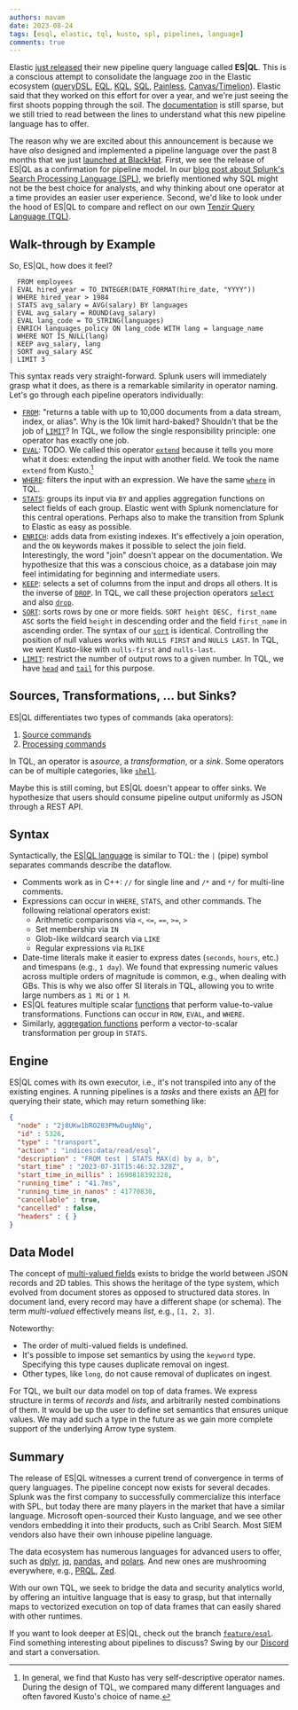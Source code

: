 ```yaml
---
authors: mavam
date: 2023-08-24
tags: [esql, elastic, tql, kusto, spl, pipelines, language]
comments: true
---
```


Elastic [just
released](https://www.elastic.co/blog/elasticsearch-query-language-esql) their
new pipeline query language called **ES|QL**. This is a conscious attempt to
consolidate the language zoo in the Elastic ecosystem
([queryDSL](https://www.elastic.co/guide/en/elasticsearch/reference/current/query-dsl.html), [EQL](https://www.elastic.co/guide/en/elasticsearch/reference/current/eql.html), [KQL](https://www.elastic.co/guide/en/kibana/current/kuery-query.html), [SQL](https://www.elastic.co/guide/en/elasticsearch/reference/current/xpack-sql.html), [Painless](https://www.elastic.co/guide/en/elasticsearch/reference/current/modules-scripting-painless.html), [Canvas/Timelion](https://www.elastic.co/guide/en/kibana/current/timelion.html)).
Elastic said that they worked on this effort for over a year, and we're just
seeing the first shoots popping through the soil.  The
[documentation](https://esql-latest.docs-preview.app.elstc.co/guide/en/elasticsearch/reference/master/esql.html)
is still sparse, but we still tried to read between the lines to understand what
this new pipeline language has to offer.

<!--truncate-->

The reason why we are excited about this announcement is because we have *also*
designed and implemented a pipeline language over the past 8 months that we just
[launched at BlackHat](/blog/introducing-tenzir-security-data-pipelines). First,
we see the release of ES|QL as a confirmation for pipeline model. In our [blog
post about Splunk's Search Processing Language
(SPL)](/blog/tenzir-for-splunk-users), we briefly mentioned why SQL might not be
the best choice for analysts, and why thinking about one operator at a time
provides an easier user experience. Second, we'd like to look under the hood of
ES|QL to compare and reflect on our own [Tenzir Query Language
(TQL)](/language).

## Walk-through by Example

So,  ES|QL, how does it feel?

```
  FROM employees
| EVAL hired_year = TO_INTEGER(DATE_FORMAT(hire_date, "YYYY"))
| WHERE hired_year > 1984
| STATS avg_salary = AVG(salary) BY languages
| EVAL avg_salary = ROUND(avg_salary)
| EVAL lang_code = TO_STRING(languages)
| ENRICH languages_policy ON lang_code WITH lang = language_name
| WHERE NOT IS_NULL(lang)
| KEEP avg_salary, lang
| SORT avg_salary ASC
| LIMIT 3
```

This syntax reads very straight-forward. Splunk users will immediately grasp
what it does, as there is a remarkable similarity in operator naming. Let's go
through each pipeline operators individually:

- [`FROM`](https://esql-latest.docs-preview.app.elstc.co/guide/en/elasticsearch/reference/master/esql-from.html):
  "returns a table with up to 10,000 documents from a data stream, index, or
  alias".  Why is the 10k limit hard-baked? Shouldn't that be the job of
  [`LIMIT`](https://esql-latest.docs-preview.app.elstc.co/guide/en/elasticsearch/reference/master/esql-limit.html)?
  In TQL, we follow the single responsibility principle: one operator has
  exactly one job.
- [`EVAL`](https://esql-latest.docs-preview.app.elstc.co/guide/en/elasticsearch/reference/master/esql-eval.html):
  TODO. We called this operator [`extend`](/operators/transformations/extend)
  because it tells you more what it does: extending the input with another
  field. We took the name `extend` from Kusto.[^1]
- [`WHERE`](https://esql-latest.docs-preview.app.elstc.co/guide/en/elasticsearch/reference/master/esql-where.html):
  filters the input with an expression. We have the same
  [`where`](/operators/transformations/where) in TQL.
- [`STATS`](https://esql-latest.docs-preview.app.elstc.co/guide/en/elasticsearch/reference/master/esql-stats-by.html):
  groups its input via `BY` and applies aggregation functions on select fields
  of each group.  Elastic went with Splunk nomenclature for this central
  operations. Perhaps also to make the transition from Splunk to Elastic as easy
  as possible.
- [`ENRICH`](https://esql-latest.docs-preview.app.elstc.co/guide/en/elasticsearch/reference/master/esql-enrich.html):
  adds data from existing indexes. It's effectively a join operation, and the
  `ON` keywords makes it possible to select the join field. Interestingly, the
  word "join" doesn't appear on the documentation. We hypothesize that this was
  a conscious choice, as a database join may feel intimidating for beginning and
  intermediate users.
- [`KEEP`](https://esql-latest.docs-preview.app.elstc.co/guide/en/elasticsearch/reference/master/esql-keep.html):
  selects a set of columns from the input and drops all others. It is the
  inverse of
  [`DROP`](https://esql-latest.docs-preview.app.elstc.co/guide/en/elasticsearch/reference/master/esql-drop.html).
  In TQL, we call these projection operators
  [`select`](/operators/transformations/select) and also
  [`drop`](/operators/transformations/drop).
- [`SORT`](https://esql-latest.docs-preview.app.elstc.co/guide/en/elasticsearch/reference/master/esql-sort.html):
  sorts rows by one or more fields. `SORT height DESC, first_name ASC` sorts the
  field `height` in descending order and the field `first_name` in ascending
  order. The syntax of our [`sort`](/operators/transformations/sort) is
  identical. Controlling the position of null values works with `NULLS FIRST`
  and `NULLS LAST`. In TQL, we went Kusto-like with `nulls-first` and
  `nulls-last`.
- [`LIMIT`](https://esql-latest.docs-preview.app.elstc.co/guide/en/elasticsearch/reference/master/esql-limit.html):
  restrict the number of output rows to a given number. In TQL, we have
  [`head`](/operators/transformations/head) and
  [`tail`](/operators/transformations/tail) for this purpose.

[^1]:  In general, we find that Kusto has very self-descriptive operator names. During the design of TQL, we compared many different languages and often favored Kusto's choice of name.

## Sources, Transformations, ... but Sinks?

ES|QL differentiates two types of commands (aka operators):

1. [Source commands](https://esql-latest.docs-preview.app.elstc.co/guide/en/elasticsearch/reference/master/esql-source-commands.html)
2. [Processing commands](https://esql-latest.docs-preview.app.elstc.co/guide/en/elasticsearch/reference/master/esql-processing-commands.html)

In TQL, an operator is a*source*, a *transformation*, or a *sink*. Some
operators can be of multiple categories, like
[`shell`](/operators/sources/shell).

Maybe this is still coming, but ES|QL doesn't appear to offer sinks. We
hypothesize that users should consume pipeline output uniformly as JSON through
a REST API.

## Syntax

Syntactically, the [ES|QL
language](https://esql-latest.docs-preview.app.elstc.co/guide/en/elasticsearch/reference/master/esql-syntax.html)
is similar to TQL: the `|` (pipe) symbol separates commands describe the
dataflow.

- Comments work as in C++: `//` for single line and `/*` and `*/` for multi-line
  comments.
- Expressions can occur in `WHERE`, `STATS`, and other commands. The following
  relational operators exist:
  - Arithmetic comparisons via `<`, `<=`, `==`, `>=`, `>`
  - Set membership via `IN`
  - Glob-like wildcard search via `LIKE`
  - Regular expressions via `RLIKE`
- Date-time literals make it easier to express dates (`seconds`, `hours`, etc.)
  and timespans (e.g., `1 day`). We found that expressing numeric values across
  multiple orders of magnitude is common, e.g., when dealing with GBs. This is
  why we also offer SI literals in TQL, allowing you to write large numbers as
  `1 Mi` or `1 M`.
- ES|QL features multiple scalar
  [functions](https://esql-latest.docs-preview.app.elstc.co/guide/en/elasticsearch/reference/master/esql-functions.html)
  that perform value-to-value transformations. Functions can occur in `ROW`,
  `EVAL`, and `WHERE`.
- Similarly, [aggregation
  functions](https://esql-latest.docs-preview.app.elstc.co/guide/en/elasticsearch/reference/master/esql-agg-functions.html)
  perform a vector-to-scalar transformation per group in `STATS`.

## Engine

ES|QL comes with its own executor, i.e., it's not transpiled into any of the
existing engines.  A running pipelines is a *tasks* and there exists an
[API](https://esql-latest.docs-preview.app.elstc.co/guide/en/elasticsearch/reference/master/esql-task-management.html)
for querying their state, which may return something like:

```json
{
  "node" : "2j8UKw1bRO283PMwDugNNg",
  "id" : 5326,
  "type" : "transport",
  "action" : "indices:data/read/esql",
  "description" : "FROM test | STATS MAX(d) by a, b",
  "start_time" : "2023-07-31T15:46:32.328Z",
  "start_time_in_millis" : 1690818392328,
  "running_time" : "41.7ms",
  "running_time_in_nanos" : 41770830,
  "cancellable" : true,
  "cancelled" : false,
  "headers" : { }
}
```

## Data Model

The concept of [multi-valued
fields](https://esql-latest.docs-preview.app.elstc.co/guide/en/elasticsearch/reference/master/esql-multivalued-fields.html)
exists to bridge the world between JSON records and 2D tables. This shows the
heritage of the type system, which evolved from document stores as opposed to
structured data stores. In document land, every record may have a different
shape (or schema). The term *multi-valued* effectively means *list*, e.g.,
`[1, 2, 3]`.

Noteworthy:

- The order of multi-valued fields is undefined.
- It's possible to impose set semantics by using the `keyword` type. Specifying
  this type causes duplicate removal on ingest.
- Other types, like `long`, do not cause removal of duplicates on ingest.

For TQL, we built our data model on top of data frames. We express structure in
terms of *records* and *lists*, and arbitrarily nested combinations of them. It
would be up the user to define set semantics that ensures unique values. We may
add such a type in the future as we gain more complete support of the underlying
Arrow type system.

## Summary

The release of ES|QL witnesses a current trend of convergence in terms of query
languages. The pipeline concept now exists for several decades. Splunk was the
first company to successfully commercialize this interface with SPL, but today
there are many players in the market that have a similar language. Microsoft
open-sourced their Kusto language, and we see other vendors embedding it into
their products, such as Cribl Search. Most SIEM vendors also have their own
inhouse pipeline language.

The data ecosystem has numerous languages for advanced users to offer, such as
[dplyr](https://dplyr.tidyverse.org/), [jq](https://stedolan.github.io/jq/),
[pandas](https://pandas.pydata.org/), and [polars](https://www.pola.rs/). And
new ones are mushrooming everywhere, e.g., [PRQL](https://prql-lang.org/),
[Zed](https://zed.brimdata.io/).

With our own TQL, we seek to bridge the data and security analytics world, by
offering an intuitive language that is easy to grasp, but that internally maps
to vectorized execution on top of data frames that can easily shared with other
runtimes.

If you want to look deeper at ES|QL, check out the branch
[`feature/esql`](https://github.com/elastic/elasticsearch/tree/feature/esql/x-pack/plugin/esql).
Find something interesting about pipelines to discuss? Swing by our
[Discord](/discord) and start a conversation.
